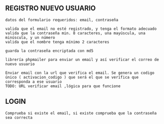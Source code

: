## REGISTRO NUEVO USUARIO
    datos del formulario requeridos: email, contraseña

    valida que el email no esté registrado, y tenga el formato adecuado
    valida que la contraseña min. 8 caracteres, una mayúscula, una minúscula, y un número
    valida que el nombre tenga mínimo 2 caracteres

    guarda la contraseña encriptada con md5

    librería phpmailer para enviar un email y así verificar el correo de nuevo usuario

    Enviar email con la url que verifica el email. Se genera un codigo único ( activacion_codigo ) que será el que se verifica que corresponda a ese usuario
    TODO: URL verificar email ,lógica para que funcione

## LOGIN
    Comprueba si existe el email, si existe comprueba que la contraseña sea correcta


